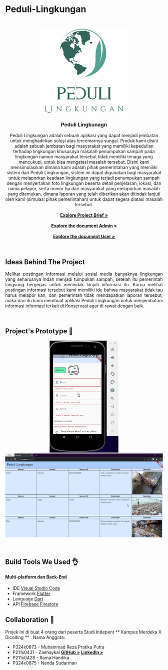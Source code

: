 # Peduli-Lingkungan
<!-- PROJECT LOGO -->
<p align="center">
  <br>
  <img  width="280px" src="https://github.com/RezaPratika/Peduli-Lingkungan/blob/main/aplikasi%20user/assets/logoPictureWithName.png" />
  <h3 align="center">Peduli Lingkunagn</h3>
  <p align="center">
    Peduli Lingkungan adalah sebuah aplikasi yang dapat menjadi jembatan untuk menghadirkan solusi atas tercemarnya sungai. Produk kami disini adalah sebuah jembatan bagi masyarakat yang memiliki kepedulian terhadap lingkungan khususnya masalah penumpukan sampah pada lingkungan namun masyarakat tersebut tidak memiliki tenaga yang mencukupi, untuk bisa mengatasi masalah tersebut. Disini kami mensimulasikan dimana kami adalah pihak pemerintahan yang memiliki sistem dari Peduli Lingkungan, sistem ini dapat digunakan bagi masyarakat untuk melaporkan keadaan lingkungan yang terjadi penumpukan sampah dengan menyertakan foto lingkungan beserta detail penjelasan, lokasi, dan nama pelapor, serta nomor hp dari masyarakat yang melaporkan masalah yang ditemukan, dimana laporan yang telah diberikan akan ditindak lanjuti oleh kami (simulasi pihak pemerintahan) untuk dapat segera diatasi masalah tersebut.
    <br />
     <br>
    <a href="https://docs.google.com/document/d/16txMyPVsnWUCpOlJ5wYpgg-TqttTLN9UcwmrswA_XtA/edit?usp=sharing"><strong>Explore Project Brief »</strong></a></br>
    <br>
    <a href="https://github.com/RezaPratika/Peduli-Lingkungan/tree/main/aplikasi%20admin"><strong>Explore the document Admin »</strong></a></br>
    <br>
    <a href="https://github.com/RezaPratika/Peduli-Lingkungan/tree/main/aplikasi%20user"><strong>Explore the document User »</strong></a></br>
   
  </p>
</p>
<br>

## Ideas Behind The Project

<p align="justify">
Melihat postingan informasi melalui sosial media banyaknya lingkungan yang seharusnya indah menjadi tumpukan sampah, setelah itu pemerintah langsung bergegas untuk menindak lanjuti informasi itu. Karna melihat postingan informasi tersebut kami memiliki ide bahwa masyarakat tidak tau harus melapor kan, dan pemerintah tidak mendapatkan laporan tersebut, maka dari itu kami membuat aplikasi Peduli Lingkungan untuk menjembatani informasi informasi terkait di Konservasi agar di rawat dengan baik.
</p>
<br>

## Project's Prototype :star2:
<p align="center">
<img  width="220px" src="https://github.com/RezaPratika/Peduli-Lingkungan/blob/main/ui_user.gif" />
<br>
<img  width="550px" src="https://github.com/RezaPratika/Peduli-Lingkungan/blob/main/ui_admin.gif" /></br>
</p>
<br>

## Build Tools We Used 	:ok_hand:
#### Multi-platform dan Back-End
* IDE [Visual Studio Code](https://code.visualstudio.com/)
* Framework [Flutter](https://flutter.dev/)
* Language [Dart](https://dart.dev/)
* API [Firebase Firestore](https://firebase.google.com/products/firestore)

## Collaboration :clap:
Projek ini di buat 4 orang dari peserta Studi Indepent ** Kampus Merdeka X Dicoding ** .
Nama Anggota:
* P324x0873 - Muhammad Reza Pratika Putra
* P211x0431 - Zaehaykal <a href="https://github.com/zaehaykal"><strong>GitHub »</strong></a>   <a href="https://www.linkedin.com/in/zaehaykal-518a99255/"><strong>Linkedln »</strong></a>
* P211x0428 - Rama Handika
* P324x0875 - Nanda Sudarman
